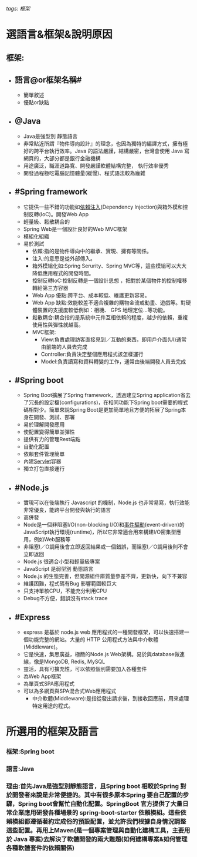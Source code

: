 ###### tags: 框架

**選語言&框架&說明原因**
===
框架:
---
- 語言@or框架名稱#
    -
    - 簡單敘述
    - 優點or缺點
- @Java
    -
    - Java是強型別 靜態語言
    - 非常貼近所謂『物件導向設計』的理念，也因為獨特的編譯方式，擁有極好的跨平台執行效率。Java 的語法嚴謹，結構嚴密，台灣會使用 Java 寫網頁的，大部分都是銀行金融機構
    - 用途廣泛，職涯道路寬、開發嚴謹軟體結構完整， 執行效率優秀
    - 開發過程極吃電腦記憶體量(緩慢)、程式語法較為龐雜
- #Spring framework
    -
    - 它提供一些不錯的功能如[依賴注入](https://ithelp.ithome.com.tw/articles/10211847)(Dependency Injection)與箱外模和控制反轉(IoC)。開發Web App
    - 輕量級、鬆散耦合的
    - Spring Web是一個設計良好的Web MVC框架
    - 模組化組織
    - 易於測試
        - 依賴:指的是物件導向中的繼承、實現、擁有等關係。
        - 注入:的意思是從外部傳入。 
        - 箱外模組化如:Spring Serurity、Spring MVC等，這些模組可以大大降低應用程式的開發時間。
        - 控制反轉IoC:控制反轉是一個設計思想 ，把對於某個物件的控制權移轉給第三方容器 
        <!--  簡單解釋A物件程式內部需要使用B物件，A,B物件中有依賴的成份，控制反轉是把原本A對B控制權移交給第三方容器，降低A對B物件的耦合性，讓雙方都倚賴第三方容器。    -->
        - Web App 優點:跨平台、成本較低、維護更新容易。
        - Web App 缺點:效能較差不適合複雜的購物金流或動畫、遊戲等。對硬體裝置的支援度較低例如：相機、 GPS 地理定位...等功能。
        - 鬆散耦合:耦合指的是系統中元件互相依賴的程度，越少的依賴，重複使用性與彈性就越高。
        - MVC框架:
            - View:負責處理訪客直接見到／互動的東西，即用戶介面(UI)通常由前端的人員去完成
            - Controller:負責決定整個應用程式該怎樣運行
            - Model:負責讀寫和資料轉變的工作，通常由後端開發人員去完成
- #Spring boot
    - 
    - Spring Boot擴展了Spring framework，透過建立Spring application省去了冗長的設定檔(configurations)，在相同功能下Spring boot需要的程式碼相對少。簡單來說Spring Boot是更加簡單地且方便的拓展了Spring本身在開發、測試、部署
    - 易於理解開發應用
    - 使配置變得簡單並彈性
    - 提供有力的管理Rest端點
    - 自動化配置
    - 依賴套件管理簡單
    - 內建[Servlet](https://ithelp.ithome.com.tw/articles/10184867)容器
    - 獨立打包直接運行

- #Node.js
    -
    - 實現可以在後端執行 Javascript 的機制，Node.js 也非常易寫，執行效能非常優良，能跨平台開發與執行的語言
    - 高併發
    - Node是一個非阻塞I/O(non-blocking I/O)和[事件驅動](https://hackmd.io/@sysprog/event-driven-server)(event-driven)的JavaScript執行環境(runtime)，所以它非常適合用來構建I/O密集型應用，例如Web服務等
    - 非阻塞I／O調用後會立即返回結果或一個錯誤，而阻塞I／O調用後則不會立即返回
    - Node.js 很適合小型和輕量級專案
    - JavaScript 是弱型別 動態語言
    - Node.js 的生態完善，但開源組件庫質量參差不齊，更新快，向下不兼容
    - 維護困難，程式碼有Bug 影響範圍較巨大
    - 只支持單核CPU，不能充分利用CPU
    - Debug不方便，錯誤沒有stack trace
- #Express
    -
    - express 是基於 node.js web 應用程式的一種開發框架，可以快速搭建一個功能完整的網站。大量的 HTTP 公用程式方法與中介軟體(Middleware)。
    - 它是快速，集思廣益，極簡的Node.js Web架構。易於與database做連線，像是MongoDB, Redis, MySQL
    - 靈活，具有可擴充性，可以依照個別需要加入各種套件
    - 為Web App框架
    - 為單頁式SPA應用程式
    - 可以為多網頁與SPA混合式Web應用程式
        - 中介軟體(Middleware):是指從發出請求後，到接收回應前，用來處理特定用途的程式。
        <!-- 簡單來說是一個可以接收request 和 response 物件的函數，每個中介軟體可以針對所收到的物件進行修改處理或是解析處理，處理完畢後再決定是否繼續傳給下個中介軟體或是中斷傳遞行為。 -->

**所選用的框架及語言**
===
### 框架:Spring boot

### 語言:Java
### 理由:首先Java是強型別靜態語言，且Spring boot 相較於Spring 對於開發者來說是非常便捷的。其中有很多原本Spring 要自己配置的步驟，Spring boot會幫忙自動化配置。SpringBoot 官方提供了大量日常企業應用研發各種場景的 spring-boot-starter 依賴模組。這些依賴模組都遵循著約定成俗的預設配置，並允許我們根據自身情況調整這些配置。再用上Maven(是一個專案管理與自動化建構工具，主要用於 Java 專案)去解決了軟體開發的兩大難題(如何建構專案&如何管理各種軟體套件的依賴關係)

####

